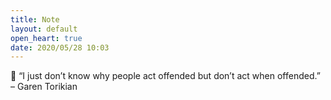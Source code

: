 ```yaml
---
title: Note
layout: default
open_heart: true
date: 2020/05/28 10:03
---
```


💯 “I just don’t know why people act offended but don’t act when offended.” – Garen Torikian
